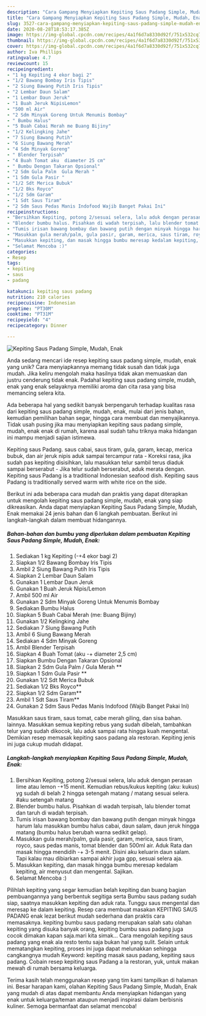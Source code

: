 ```yaml
---
description: "Cara Gampang Menyiapkan Kepiting Saus Padang Simple, Mudah, Enak Anti Gagal"
title: "Cara Gampang Menyiapkan Kepiting Saus Padang Simple, Mudah, Enak Anti Gagal"
slug: 3527-cara-gampang-menyiapkan-kepiting-saus-padang-simple-mudah-enak-anti-gagal
date: 2020-08-28T18:53:17.385Z
image: https://img-global.cpcdn.com/recipes/4a1f6d7a8330d92f/751x532cq70/kepiting-saus-padang-simple-mudah-enak-foto-resep-utama.jpg
thumbnail: https://img-global.cpcdn.com/recipes/4a1f6d7a8330d92f/751x532cq70/kepiting-saus-padang-simple-mudah-enak-foto-resep-utama.jpg
cover: https://img-global.cpcdn.com/recipes/4a1f6d7a8330d92f/751x532cq70/kepiting-saus-padang-simple-mudah-enak-foto-resep-utama.jpg
author: Iva Phillips
ratingvalue: 4.7
reviewcount: 15
recipeingredient:
- "1 kg Kepiting 4 ekor bagi 2"
- "1/2 Bawang Bombay Iris Tipis"
- "2 Siung Bawang Putih Iris Tipis"
- "2 Lembar Daun Salam"
- "1 Lembar Daun Jeruk"
- "1 Buah Jeruk NipisLemon"
- "500 ml Air"
- "2 Sdm Minyak Goreng Untuk Menumis Bombay"
- " Bumbu Halus"
- "5 Buah Cabai Merah me Buang Bijiny"
- "1/2 Kelingking Jahe"
- "7 Siung Bawang Putih"
- "6 Siung Bawang Merah"
- "4 Sdm Minyak Goreng"
- " Blender Terpisah"
- "4 Buah Tomat aku  diameter 25 cm"
- " Bumbu Dengan Takaran Opsional"
- "2 Sdm Gula Palm  Gula Merah "
- "1 Sdm Gula Pasir "
- "1/2 Sdt Merica Bubuk"
- "1/2 Bks Royco"
- "1/2 Sdm Garam"
- "1 Sdt Saus Tiram"
- "2 Sdm Saus Pedas Manis Indofood Wajib Banget Pakai Ini"
recipeinstructions:
- "Bersihkan Kepiting, potong 2/sesuai selera, lalu aduk dengan perasan lime atau lemon -+15 menit. Kemudian rebus/kukus kepiting (aku: kukus) yg sudah di belah 2 hingga setengah matang / matang sesuai selera. #aku setengah matang"
- "Blender bumbu halus. Pisahkan di wadah terpisah, lalu blender tomat dan taruh di wadah terpisah."
- "Tumis irisan bawang bombay dan bawang putih dengan minyak hingga harum lalu masukkan bumbu halus cabai, daun salam, daun jeruk hingga matang (bumbu halus berubah warna sedikit gelap)."
- "Masukkan gula merah/palm, gula pasir, garam, merica, saus tiram, royco, saus pedas manis, tomat blender dan 500ml air. Aduk Rata dan masak hingga mendidih -+ 3-5 menit. Disini aku keluarin daun salam. Tapi kalau mau dibiarkan sampai akhir juga gpp, sesuai selera aja."
- "Masukkan kepiting, dan masak hingga bumbu meresap kedalam kepiting, air menyusut dan mengental. Sajikan."
- "Selamat Mencoba :)"
categories:
- Resep
tags:
- kepiting
- saus
- padang

katakunci: kepiting saus padang 
nutrition: 210 calories
recipecuisine: Indonesian
preptime: "PT30M"
cooktime: "PT31M"
recipeyield: "4"
recipecategory: Dinner

---
```



![Kepiting Saus Padang Simple, Mudah, Enak](https://img-global.cpcdn.com/recipes/4a1f6d7a8330d92f/751x532cq70/kepiting-saus-padang-simple-mudah-enak-foto-resep-utama.jpg)

Anda sedang mencari ide resep kepiting saus padang simple, mudah, enak yang unik? Cara menyiapkannya memang tidak susah dan tidak juga mudah. Jika keliru mengolah maka hasilnya tidak akan memuaskan dan justru cenderung tidak enak. Padahal kepiting saus padang simple, mudah, enak yang enak selayaknya memiliki aroma dan cita rasa yang bisa memancing selera kita.

Ada beberapa hal yang sedikit banyak berpengaruh terhadap kualitas rasa dari kepiting saus padang simple, mudah, enak, mulai dari jenis bahan, kemudian pemilihan bahan segar, hingga cara membuat dan menyajikannya. Tidak usah pusing jika mau menyiapkan kepiting saus padang simple, mudah, enak enak di rumah, karena asal sudah tahu triknya maka hidangan ini mampu menjadi sajian istimewa.

Kepiting saus Padang. saus cabai, saus tiram, gula, garam, kecap, merica bubuk, dan air jeruk nipis aduk sampai tercampur rata - Koreksi rasa, jika sudah pas kepiting disisihkan, lalu masukkan telur sambil terus diaduk sampai berserabut - Jika telur sudah berserabut, aduk merata dengan. Kepiting saus Padang is a traditional Indonesian seafood dish. Kepiting saus Padang is traditionally served warm with white rice on the side.


Berikut ini ada beberapa cara mudah dan praktis yang dapat diterapkan untuk mengolah kepiting saus padang simple, mudah, enak yang siap dikreasikan. Anda dapat menyiapkan Kepiting Saus Padang Simple, Mudah, Enak memakai 24 jenis bahan dan 6 langkah pembuatan. Berikut ini langkah-langkah dalam membuat hidangannya.

<!--inarticleads1-->

##### Bahan-bahan dan bumbu yang diperlukan dalam pembuatan Kepiting Saus Padang Simple, Mudah, Enak:

1. Sediakan 1 kg Kepiting (-+4 ekor bagi 2)
1. Siapkan 1/2 Bawang Bombay Iris Tipis
1. Ambil 2 Siung Bawang Putih Iris Tipis
1. Siapkan 2 Lembar Daun Salam
1. Gunakan 1 Lembar Daun Jeruk
1. Gunakan 1 Buah Jeruk Nipis/Lemon
1. Ambil 500 ml Air
1. Gunakan 2 Sdm Minyak Goreng Untuk Menumis Bombay
1. Sediakan  Bumbu Halus
1. Siapkan 5 Buah Cabai Merah (me: Buang Bijiny)
1. Gunakan 1/2 Kelingking Jahe
1. Sediakan 7 Siung Bawang Putih
1. Ambil 6 Siung Bawang Merah
1. Sediakan 4 Sdm Minyak Goreng
1. Ambil  Blender Terpisah
1. Siapkan 4 Buah Tomat (aku -+ diameter 2,5 cm)
1. Siapkan  Bumbu Dengan Takaran Opsional
1. Siapkan 2 Sdm Gula Palm / Gula Merah **
1. Siapkan 1 Sdm Gula Pasir **
1. Gunakan 1/2 Sdt Merica Bubuk
1. Sediakan 1/2 Bks Royco**
1. Siapkan 1/2 Sdm Garam**
1. Ambil 1 Sdt Saus Tiram**
1. Gunakan 2 Sdm Saus Pedas Manis Indofood (Wajib Banget Pakai Ini)


Masukkan saus tiram, saus tomat, cabe merah giling, dan sisa bahan. lainnya. Masukkan semua kepiting rebus yang sudah dibelah, tambahkan telur yang sudah dikocok, lalu aduk sampai rata hingga kuah mengental. Demikian resep memasak kepiting saos padang ala restoran. Kepiting jenis ini juga cukup mudah didapat. 

<!--inarticleads2-->

##### Langkah-langkah menyiapkan Kepiting Saus Padang Simple, Mudah, Enak:

1. Bersihkan Kepiting, potong 2/sesuai selera, lalu aduk dengan perasan lime atau lemon -+15 menit. Kemudian rebus/kukus kepiting (aku: kukus) yg sudah di belah 2 hingga setengah matang / matang sesuai selera. #aku setengah matang
1. Blender bumbu halus. Pisahkan di wadah terpisah, lalu blender tomat dan taruh di wadah terpisah.
1. Tumis irisan bawang bombay dan bawang putih dengan minyak hingga harum lalu masukkan bumbu halus cabai, daun salam, daun jeruk hingga matang (bumbu halus berubah warna sedikit gelap).
1. Masukkan gula merah/palm, gula pasir, garam, merica, saus tiram, royco, saus pedas manis, tomat blender dan 500ml air. Aduk Rata dan masak hingga mendidih -+ 3-5 menit. Disini aku keluarin daun salam. Tapi kalau mau dibiarkan sampai akhir juga gpp, sesuai selera aja.
1. Masukkan kepiting, dan masak hingga bumbu meresap kedalam kepiting, air menyusut dan mengental. Sajikan.
1. Selamat Mencoba :)


Pilihlah kepiting yang segar kemudian belah kepiting dan buang bagian pembuangannya yang berbentuk segitiga serta Bumbu saus padang sudah siap, saatnya masukkan kepiting dan aduk rata. Tunggu saus mengental dan meresap ke dalam kepiting. Resep cara membuat masakan KEPITING SAUS PADANG enak lezat berikut mudah sederhana dan praktis cara memasaknya. kepiting bumbu saus padang merupakan salah satu olahan kepiting yang disuka banyak orang, kepiting bumbu saus padang juga cocok dimakan kapan saja.mari kita simak… Cara mengolah kepiting saus padang yang enak ala resto tentu saja bukan hal yang sulit. Selain untuk mematangkan kepiting, proses ini juga dapat melunakkan sehingga cangkangnya mudah Keyword: kepiting masak saus padang, kepiting saus padang. Cobain resep kepiting saus Padang a la restoran, yuk, untuk makan mewah di rumah bersama keluarga. 

Terima kasih telah menggunakan resep yang tim kami tampilkan di halaman ini. Besar harapan kami, olahan Kepiting Saus Padang Simple, Mudah, Enak yang mudah di atas dapat membantu Anda menyiapkan hidangan yang enak untuk keluarga/teman ataupun menjadi inspirasi dalam berbisnis kuliner. Semoga bermanfaat dan selamat mencoba!
